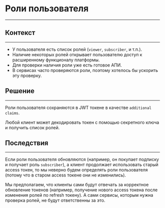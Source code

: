 # Роли пользователя

-----


## Контекст

-----
- У пользователя есть список ролей (`viewer`, `subscriber`, и т.п.).
- Наличие некоторых ролей открывает пользователю доступ к расширенному функционалу платформы.
- Для проверки наличия роли уже есть готовое АПИ.
- В сервисах часто проверяются роли, поэтому хотелось бы ускорить эту проверку.


## Решение

-----
Роли пользователя сохраняются в JWT токене в качестве `additional claims`.

Любой клиент может декодировать токен с помощью секретного ключа и получить список ролей.


## Последствия

-----
Если роли пользователя обновляются (например, он покупает подписку и получает роль `subscriber`),
а клиент продолжает использовать старый access токен, то мы неверно будем определять
роли пользователя (потому что в старом access токене они не изменились).

Мы предполагаем, что клиенты сами будут отвечать за корректное обновление токенов
(например, получение нового access токена после изменения ролей по refresh токену).
А сами сервисы, которым нужна проверка ролей, не будут ответственны за это.
